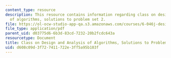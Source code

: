 ```yaml
---
content_type: resource
description: This resource contains information regarding class on design and analysis
  of algorithms, solutions to problem set 2.
file: https://ol-ocw-studio-app-qa.s3.amazonaws.com/courses/6-046j-design-and-analysis-of-algorithms-spring-2015/d608c09d3f727411722e3ff5a95b103f_MIT6_046JS15_pset2sols.pdf
file_type: application/pdf
parent_uid: d03775d6-6b3d-83cd-7232-20b2fcdc643a
resourcetype: Document
title: Class on Design and Analysis of Algorithms, Solutions to Problem Set 2
uid: d608c09d-3f72-7411-722e-3ff5a95b103f
---
```

